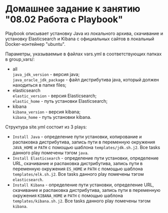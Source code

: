 # Домашнее задание к занятию "08.02 Работа с Playbook"

Playbook описывает установку Java из локального архива, скачивание и установку Elasticsearch и Kibana с официальных сайтов
 в локальный Docker-контейнер "ubuntu". 

Параметры, указываемые в файлах vars.yml в соответствующих папках в group_vars/:  
- all  
`java_jdk_version` - версия java;  
`java_oracle_jdk_package` - файл дистрибутива java, который должен находиться в папке files;  
- elasticsearch  
`elastic_version` - версия Elasticsearch;  
  `elastic_home` - путь установки Elasticsearch;
- kibana  
`kibana_version` - версия kibana;  
  `kibana_home` - путь установки kibana.  
  
Структура site.yml состоит из 3 plays:  
- `Install Java` - определение пути установки, копирование и распаковка дистрибутива, 
запись пути в переменную окружения `JAVA_HOME` и `PATH` с помощью шаблона `templates/jdk.sh.j2`.
Все tasks данного play помечены тэгом `java`.  
- `Install Elasticsearch` - определение пути установки, определение URL, скачивание и распаковка дистрибутива, 
запись пути в переменную окружения `ES_HOME` и `PATH` с помощью шаблона `templates/elk.sh.j2`.
Все tasks данного play помечены тэгом `elasticsearch`.  
- `Install Kibana` - определение пути установки, определение URL, скачивание и распаковка дистрибутива, 
запись пути в переменную окружения `KIBANA_HOME` и `PATH` с помощью шаблона `templates/kibana.sh.j2`.
Все tasks данного play помечены тэгом `kibana`.
